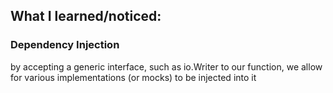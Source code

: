 ## What I learned/noticed:

### Dependency Injection

by accepting a generic interface, such as io.Writer to our function, 
we allow for various implementations (or mocks) to be injected into it
